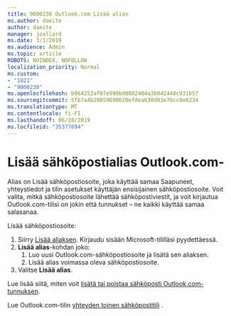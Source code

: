 ```yaml
---
title: 9000238 Outlook.com Lisää alias
ms.author: daeite
author: daeite
manager: joallard
ms.date: 3/1/2019
ms.audience: Admin
ms.topic: article
ROBOTS: NOINDEX, NOFOLLOW
localization_priority: Normal
ms.custom:
- "1821"
- "9000238"
ms.openlocfilehash: b964252af07e990bd0802484a3b042448c931b57
ms.sourcegitcommit: 5fb7a4b28859690020efdea630d03e70cc0e6334
ms.translationtype: MT
ms.contentlocale: fi-FI
ms.lasthandoff: 06/28/2019
ms.locfileid: "35377694"
---
```

# <a name="add-an-email-alias-in-outlookcom"></a>Lisää sähköpostialias Outlook.com-

Alias on Lisää sähköpostiosoite, joka käyttää samaa Saapuneet, yhteystiedot ja tilin asetukset käyttäjän ensisijainen sähköpostiosoite. Voit valita, mitkä sähköpostiosoite lähettää sähköpostiviestit, ja voit kirjautua Outlook.com-tilisi on jokin että tunnukset – ne kaikki käyttää samaa salasanaa.

Lisää sähköpostiosoite:

1. Siirry [Lisää aliaksen](https://go.microsoft.com/fwlink/p/?linkid=864833). Kirjaudu sisään Microsoft-tililläsi pyydettäessä.
2. **Lisää alias**-kohdan joko:
    1. Luo uusi Outlook.com-sähköpostiosoite ja lisätä sen aliaksen.
    2. Lisää alias voimassa oleva sähköpostiosoite.
3. Valitse **Lisää alias**.

Lue lisää siitä, miten voit [lisätä tai poistaa sähköposti Outlook.com-tunnuksen](https://support.office.com/article/459b1989-356d-40fa-a689-8f285b13f1f2).  

Lue Outlook.com-tilin [yhteyden toinen sähköpostitili](https://support.office.com/article/c5224df4-5885-4e79-91ba-523aa743f0ba) .